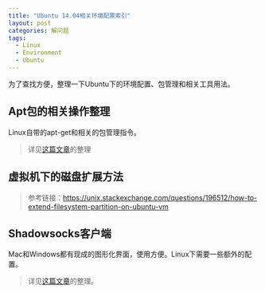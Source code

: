 ```yaml
---
title: "Ubuntu 14.04相关环境配置索引"
layout: post
categories: 解问题
tags:
  - Linux
  - Environment
  - Ubuntu
---
```


为了查找方便，整理一下Ubuntu下的环境配置、包管理和相关工具用法。

## Apt包的相关操作整理

Linux自带的apt-get和相关的包管理指令。

> 详见[这篇文章](http://leohope.com/%E5%81%9A%E7%AC%94%E8%AE%B0/2018/04/02/linux-apt/)的整理

## 虚拟机下的磁盘扩展方法

> 参考链接：https://unix.stackexchange.com/questions/196512/how-to-extend-filesystem-partition-on-ubuntu-vm

## Shadowsocks客户端

Mac和Windows都有现成的图形化界面，使用方便。Linux下需要一些额外的配置。

> 详见[这篇文章](http://leohope.com/%E8%A7%A3%E9%97%AE%E9%A2%98/2018/04/07/ubuntu-shadowsocks-client/)的整理。